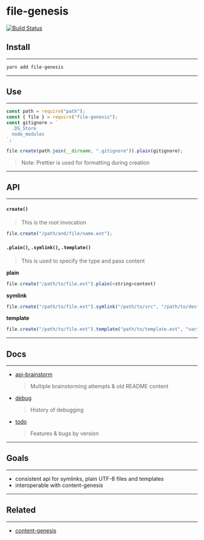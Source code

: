 # file-genesis

[![Build Status](https://travis-ci.org/servexyz/file-genesis.svg?branch=master)](https://travis-ci.org/servexyz/file-genesis)

## Install

---

```js
yarn add file-genesis
```

---

## Use

---

```js
const path = require("path");
const { file } = require("file-genesis");
const gitignore = `
  .DS_Store
  node_modules
`;

file.create(path.join(__dirname, ".gitignore")).plain(gitignore);
```

> Note: Prettier is used for formatting during creation

---

## API

---

#### `create()`

> This is the root invocation

```js
file.create("/path/and/file/name.ext");
```

#### `.plain()`, `.symlink()`, `.template()`

> This is used to specify the type and pass content

**plain**

```js
file.create("/path/to/file.ext").plain(<string>content)
```

**symlink**

```js
file.create("/path/to/file.ext").symlink("/path/to/src", "/path/to/dest");
```

**template**

```js
file.create("/path/to/file.ext").template("path/to/template.ext", "variables");
```

---

## Docs

---

* [api-brainstorm](./docs/api-brainstorm.md)
  > Multiple brainstorming attempts & old README content
* [debug](./docs/debug.md)
  > History of debugging
* [todo](./docs/todo.md)
  > Features & bugs by version

---

## Goals

---

* consistent api for symlinks, plain UTF-8 files and templates
* interoperable with content-genesis

---

## Related

---

* [content-genesis](https://github.com/servexyz/content-genesis)
